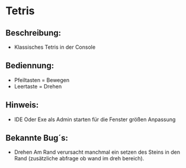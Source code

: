 # Tetris

## Beschreibung:

* Klassisches Tetris in der Console


## Bediennung:

* Pfeiltasten = Bewegen
* Leertaste = Drehen


## Hinweis:

* IDE Oder Exe als Admin starten  für die Fenster größen Anpassung


## Bekannte Bug´s:

* Drehen Am Rand verursacht manchmal ein setzen des Steins in den Rand (zusätzliche abfrage ob wand im dreh bereich).
